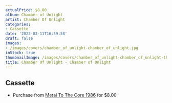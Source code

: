 ```yaml
---
actualPrice: $8.00
album: Chamber of Unlight
artist: Chamber Of Unlight
categories:
- Cassette
date: '2022-03-11T16:59:58'
draft: false
images:
- /images/covers/chamber_of_unlight-chamber_of_unlight.jpg
inStock: true
thumbnailImage: /images/covers/chamber_of_unlight-chamber_of_unlight-thumb.jpg
title: Chamber Of Unlight - Chamber of Unlight
---
```


## Cassette
* Purchase from [Metal To The Core 1986](https://metaltothecore1986.com/shop/chamber-of-unlight-chamber-of-unlight-cassette/) for $8.00
